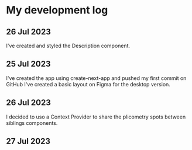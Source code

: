 # My development log

## 26 Jul 2023
I've created and styled the Description component.  

## 25 Jul 2023
I've created the app using create-next-app and pushed my first commit on GitHub
I've created a basic layout on Figma for the desktop version.

## 26 Jul 2023
I decided to uso a Context Provider to share the plicometry spots between siblings components.

## 27 Jul 2023
